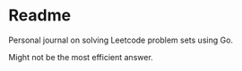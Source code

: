 # Readme

Personal journal on solving Leetcode problem sets using Go.

Might not be the most efficient answer.